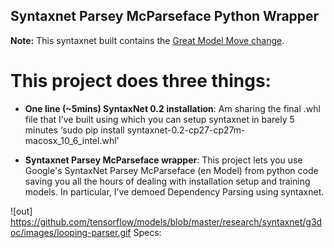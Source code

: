 ## Syntaxnet Parsey McParseface Python Wrapper
**Note:** This syntaxnet built contains the [Great Model Move change](https://github.com/tensorflow/models/pull/2430). 

# This project does three things:
- **One line (~5mins) SyntaxNet 0.2 installation**: 
Am sharing the final .whl file that I’ve built using which you can setup syntaxnet in barely 5 minutes 
‘sudo pip install syntaxnet-0.2-cp27-cp27m-macosx_10_6_intel.whl’

- **Syntaxnet Parsey McParseface wrapper**: This project lets you use Google's SyntaxNet Parsey McParseface (en Model) from python code saving you all the hours of dealing with installation setup and training models. In particular, I’ve demoed Dependency Parsing using syntaxnet.

![out] https://github.com/tensorflow/models/blob/master/research/syntaxnet/g3doc/images/looping-parser.gif 
Specs:
